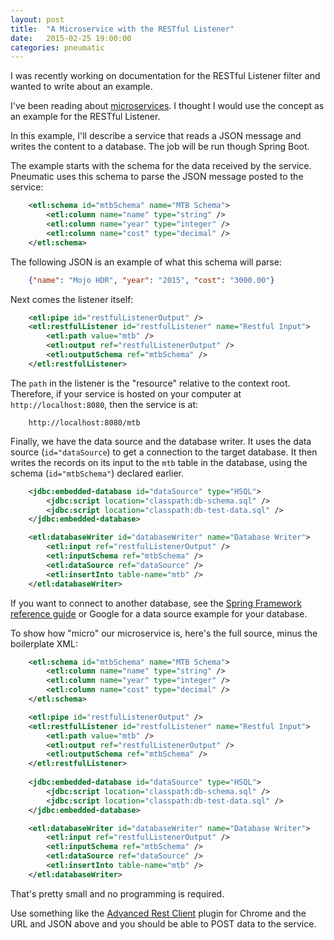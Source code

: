 ```yaml
---
layout: post
title:  "A Microservice with the RESTful Listener"
date:   2015-02-25 19:00:00
categories: pneumatic
---
```


I was recently working on documentation for the RESTful Listener filter and wanted to write about an example.

I've been reading about [microservices](http://martinfowler.com/articles/microservices.html). I thought I would use the concept as an example for the RESTful Listener.

In this example, I'll describe a service that reads a JSON message and writes the content to a database. The job will be run though Spring Boot.

The example starts with the schema for the data received by the service. Pneumatic uses this schema to parse the JSON message posted to the service:

```XML
	<etl:schema id="mtbSchema" name="MTB Schema">
		<etl:column name="name" type="string" />
		<etl:column name="year" type="integer" />
		<etl:column name="cost" type="decimal" />
	</etl:schema>
```

The following JSON is an example of what this schema will parse:

```JSON
	{"name": "Mojo HDR", "year": "2015", "cost": "3000.00"}
```

Next comes the listener itself:

```XML
	<etl:pipe id="restfulListenerOutput" />
	<etl:restfulListener id="restfulListener" name="Restful Input">
		<etl:path value="mtb" />
		<etl:output ref="restfulListenerOutput" />
		<etl:outputSchema ref="mtbSchema" />
	</etl:restfulListener>
```

The `path` in the listener is the "resource" relative to the context root. Therefore, if your service is hosted on your computer at `http://localhost:8080`, then the service is at:

```
	http://localhost:8080/mtb
```

Finally, we have the data source and the database writer. It uses the data source (`id="dataSource`) to get a connection to the target database. It then writes the records on its input to the `mtb` table in the database, using the schema (`id="mtbSchema"`) declared earlier.

```xml
	<jdbc:embedded-database id="dataSource" type="HSQL">
		<jdbc:script location="classpath:db-schema.sql" />
		<jdbc:script location="classpath:db-test-data.sql" />
	</jdbc:embedded-database>

	<etl:databaseWriter id="databaseWriter" name="Database Writer">
		<etl:input ref="restfulListenerOutput" />
		<etl:inputSchema ref="mtbSchema" />
		<etl:dataSource ref="dataSource" />
		<etl:insertInto table-name="mtb" />
	</etl:databaseWriter>
```

If you want to connect to another database, see the [Spring Framework reference guide](http://docs.spring.io/spring/docs/current/spring-framework-reference/html/jdbc.html#jdbc-connections) or Google for a data source example for your database.

To show how "micro" our microservice is, here's the full source, minus the boilerplate XML:

```XML
	<etl:schema id="mtbSchema" name="MTB Schema">
		<etl:column name="name" type="string" />
		<etl:column name="year" type="integer" />
		<etl:column name="cost" type="decimal" />
	</etl:schema>

	<etl:pipe id="restfulListenerOutput" />
	<etl:restfulListener id="restfulListener" name="Restful Input">
		<etl:path value="mtb" />
		<etl:output ref="restfulListenerOutput" />
		<etl:outputSchema ref="mtbSchema" />
	</etl:restfulListener>
        
	<jdbc:embedded-database id="dataSource" type="HSQL">
		<jdbc:script location="classpath:db-schema.sql" />
		<jdbc:script location="classpath:db-test-data.sql" />
	</jdbc:embedded-database>

	<etl:databaseWriter id="databaseWriter" name="Database Writer">
		<etl:input ref="restfulListenerOutput" />
		<etl:inputSchema ref="mtbSchema" />
		<etl:dataSource ref="dataSource" />
		<etl:insertInto table-name="mtb" />
	</etl:databaseWriter>
```

That's pretty small and no programming is required.

Use something like the [Advanced Rest Client](https://chrome.google.com/webstore/detail/advanced-rest-client/hgmloofddffdnphfgcellkdfbfbjeloo) plugin for Chrome and the URL and JSON above and you should be able to POST data to the service.

